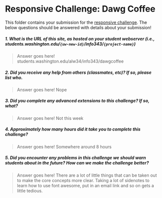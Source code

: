 # Responsive Challenge: Dawg Coffee

This folder contains your submission for the [responsive challenge](http://faculty.washington.edu/mikefree/info343/#/challenges/responsive). The below questions should be answered with details about your submission!

##### 1. What is the URL of this site, as hosted on your student webserver (i.e., students.washington.edu/<code>{uw-new-id}</code>/info343/<code>{project-name}</code>) #####
> Answer goes here!
students.washington.edu/alw34/info343/dawgcoffee

##### 2. Did you receive any help from others (classmates, etc)? If so, please list who. #####
> Answer goes here!
Nope

##### 3. Did you complete any advanced extensions to this challenge? If so, what? #####
> Answer goes here!
Not this week

##### 4. Approximately how many hours did it take you to complete this challenge? #####
> Answer goes here!
Somewhere around 8 hours

##### 5. Did you encounter any problems in this challenge we should warn students about in the future? How can we make the challenge better? #####
> Answer goes here!
There are a lot of little things that can be taken out to make the core concepts more clear. Taking a lot of sidenotes to learn how to use font awesome, put in an email link and so on gets a little tedious. 
